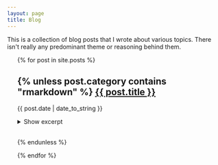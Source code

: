 ```yaml
---
layout: page
title: Blog
---
```


This is a collection of blog posts that I wrote about various topics. There isn't really any predominant theme or
reasoning behind them.

<ul>

{% for post in site.posts %}

<h2 class="post-title">
  {% unless post.category contains "rmarkdown" %}
  <a href="{{ post.url }}">{{ post.title }}</a>
</h2>

<span class="post-date">{{ post.date | date_to_string }}</span>

<details>
  <summary> 
    Show excerpt 
  </summary>

  {{ post.content | truncatewords:100 }}
  </p>
  <br>

</details>

<br>

  {% endunless %}

{% endfor %}
</ul>